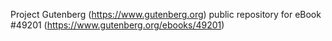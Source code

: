 Project Gutenberg (https://www.gutenberg.org) public repository for eBook #49201 (https://www.gutenberg.org/ebooks/49201)

